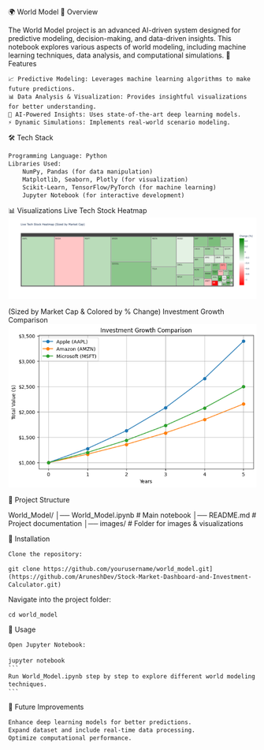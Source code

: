 🌍 World Model
📌 Overview

The World Model project is an advanced AI-driven system designed for predictive modeling, decision-making, and data-driven insights. This notebook explores various aspects of world modeling, including machine learning techniques, data analysis, and computational simulations.
🚀 Features

    📈 Predictive Modeling: Leverages machine learning algorithms to make future predictions.
    📊 Data Analysis & Visualization: Provides insightful visualizations for better understanding.
    🤖 AI-Powered Insights: Uses state-of-the-art deep learning models.
    ⚡ Dynamic Simulations: Implements real-world scenario modeling.

🛠️ Tech Stack

    Programming Language: Python
    Libraries Used:
        NumPy, Pandas (for data manipulation)
        Matplotlib, Seaborn, Plotly (for visualization)
        Scikit-Learn, TensorFlow/PyTorch (for machine learning)
        Jupyter Notebook (for interactive development)

📊 Visualizations
Live Tech Stock Heatmap
![Live Stock Heatmap](./newplot(2).png)

(Sized by Market Cap & Colored by % Change)
Investment Growth Comparison
![Live Stock Heatmap](./Investment_calculator.png)

📂 Project Structure

World_Model/
│── World_Model.ipynb   # Main notebook
│── README.md           # Project documentation
│── images/             # Folder for images & visualizations

📌 Installation

    Clone the repository:
```
git clone https://github.com/yourusername/world_model.git](https://github.com/AruneshDev/Stock-Market-Dashboard-and-Investment-Calculator.git)
```
Navigate into the project folder:
```
cd world_model
```
🚀 Usage

    Open Jupyter Notebook:

    jupyter notebook
    ```
    Run World_Model.ipynb step by step to explore different world modeling techniques.
    ```
📌 Future Improvements

    Enhance deep learning models for better predictions.
    Expand dataset and include real-time data processing.
    Optimize computational performance.

